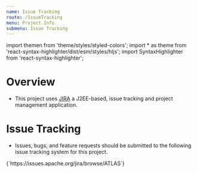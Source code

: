 ```yaml
---
name: Issue Tracking
route: /IssueTracking
menu: Project Info
submenu: Issue Tracking
---
```


import  themen  from 'theme/styles/styled-colors';
import  * as theme  from 'react-syntax-highlighter/dist/esm/styles/hljs';
import SyntaxHighlighter from 'react-syntax-highlighter';

# Overview


* This project uses [JIRA](http://www.atlassian.com/software/jira) a J2EE-based, issue tracking and project management application.


# Issue Tracking
* Issues, bugs, and feature requests should be submitted to the following issue tracking system for this project.

<SyntaxHighlighter wrapLines={true} language="html" style={theme.dark}>
 {`https://issues.apache.org/jira/browse/ATLAS`}
</SyntaxHighlighter>
